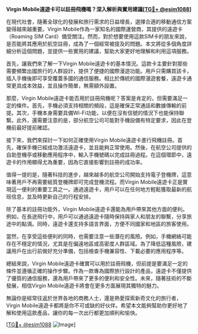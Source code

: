 **Virgin Mobile遠遊卡可以註冊飛機嗎？深入解析與實用建議[[TG💪+ @esim1088](https://t.me/s/esim1088)]**

在現代社會，隨著全球化的發展和旅行需求的日益增長，選擇合適的移動通信方案變得越來越重要。Virgin Mobile作為一家知名的國際運營商，其提供的遠遊卡（Roaming SIM Card）備受關注。然而，對於想要使用這款SIM卡的朋友來說，是否能將其應用於航空註冊，成為了一個經常被提及的問題。本文將從多個角度詳細分析這個問題，並提供一些實用的建議，幫助大家更好地理解和利用這項服務。

首先，讓我們來了解一下Virgin Mobile遠遊卡的基本情況。這款卡主要針對那些需要頻繁出國旅行的人群設計，提供了便捷的國際漫遊功能。用戶只需購買該卡，插入手機後即可享受覆蓋多國的通信服務。相比於傳統的國際漫遊套餐，遠遊卡通常更具成本效益，並且操作簡單，無需額外設置。

那麼，Virgin Mobile遠遊卡能否用於註冊飛機呢？答案是肯定的，但需要滿足一定的條件。首先，手機必須支持相關的頻段，這是確保正常通話和數據傳輸的前提。其次，手機本身需要具備Wi-Fi功能，以便在沒有信號的情況下也能保持聯繫。此外，還需要注意的是，部分航空公司可能對手機設備有特定要求，因此在登機前最好提前確認。

接下來，我們來探討一下如何正確使用Virgin Mobile遠遊卡進行飛機註冊。首先，確保手機已經成功激活遠遊卡，並且能夠正常使用。然後，在航空公司提供的自助登機亭或移動應用程序中，輸入手機號碼以完成註冊過程。在這個環節中，遠遊卡的作用顯得尤為重要，因為它直接影響到註冊的成功率。

值得一提的是，隨著科技的進步，越來越多的航空公司開始支持電子登機牌，這意味著用戶不再需要紙質登機牌即可完成登機流程。而Virgin Mobile遠遊卡正是實現這一便利的重要工具之一。通過遠遊卡，用戶可以在任何地方輕鬆獲取最新的航班信息，並及時更新自己的行程安排。

除了基本的註冊功能外，Virgin Mobile遠遊卡還能為用戶帶來其他方面的便利。例如，在長途飛行中，用戶可以通過遠遊卡隨時保持與家人和朋友的聯繫，分享旅途中的點滴。同時，遠遊卡還支持多語言界面，方便不同國家和地區的旅客使用。

當然，在享受這些便利的同時，也需要注意一些潛在的風險。例如，手機網絡可能存在不穩定的情況，尤其是在偏遠地區或高密度人群區域。為了降低這種風險，建議用戶在出行前做好充分準備，包括檢查手機兼容性、下載必要的應用程序等。

總結來說，Virgin Mobile遠遊卡確實可以用於註冊飛機，但前提是要滿足一定的條件並遵循正確的操作步驟。作為一款專為國際旅行設計的產品，遠遊卡不僅提供了優質的通信服務，還為用戶帶來了更多的便利和安全性。未來，隨著技術的不斷發展，相信Virgin Mobile遠遊卡將會在更多方面展現其獨特的魅力。

無論你是經常往返於世界各地的商務人士，還是熱愛探索新奇文化的旅行者，Virgin Mobile遠遊卡都將是你不可或缺的好伙伴。希望本文能夠幫助你更好地了解和使用這款產品，讓你的每一次出行都更加順利和愉快。

[[TG💪+ @esim1088](https://t.me/s/esim1088) ![Image](https://i.postimg.cc/4NQfJmqS/Snipaste-2025-05-13-00-14-12.png)]